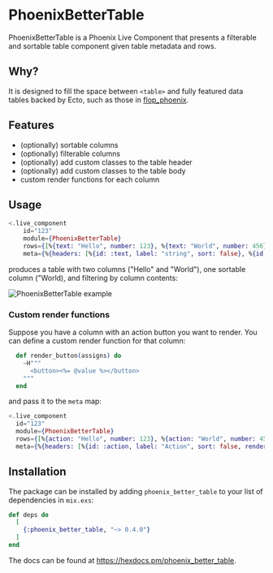 # PhoenixBetterTable

PhoenixBetterTable is a Phoenix Live Component that presents a filterable and sortable table component given table metadata and rows.

## Why?

It is designed to fill the space between `<table>` and fully featured data tables backed by Ecto, such as those in [flop_phoenix](https://hex.pm/packages/flop_phoenix).

## Features

- (optionally) sortable columns
- (optionally) filterable columns
- (optionally) add custom classes to the table header
- (optionally) add custom classes to the table body
- custom render functions for each column

## Usage

```elixir
<.live_component
    id="123"
    module={PhoenixBetterTable}
    rows={[%{text: "Hello", number: 123}, %{text: "World", number: 456}]}
    meta={%{headers: [%{id: :text, label: "string", sort: false}, %{id: :number}]}} />
```

produces a table with two columns ("Hello" and "World"), one sortable column ("World), and filtering by column contents:

<img align="center" src="./static/phoenix-better-table.gif" alt="PhoenixBetterTable example">

### Custom render functions
Suppose you have a column with an action button you want to render. You can define a custom render function for that column:

```elixir
  def render_button(assigns) do
    ~H"""
      <button><%= @value %></button>
    """
  end
```

and pass it to the `meta` map:

```elixir
<.live_component 
  id="123" 
  module={PhoenixBetterTable} 
  rows={[%{action: "Hello", number: 123}, %{action: "World", number: 456}]} 
  meta={%{headers: [%{id: :action, label: "Action", sort: false, render: &render_button/1}, %{id: :number}]}} />
```

## Installation

The package can be installed by adding `phoenix_better_table` to your list of dependencies in `mix.exs`:

```elixir
def deps do
  [
    {:phoenix_better_table, "~> 0.4.0"}
  ]
end
```

The docs can be found at <https://hexdocs.pm/phoenix_better_table>.
